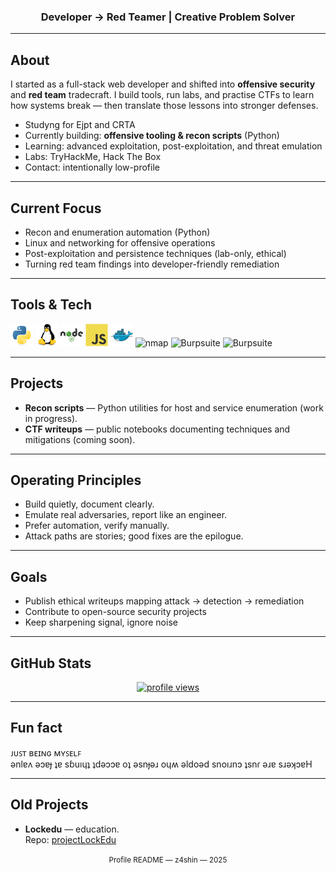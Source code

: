 <h3 align="center">Developer → Red Teamer | Creative Problem Solver</h3>

---

## About
I started as a full-stack web developer and shifted into **offensive security** and **red team** tradecraft. I build tools, run labs, and practise CTFs to learn how systems break — then translate those lessons into stronger defenses.

- Studyng for Ejpt and CRTA
- Currently building: **offensive tooling & recon scripts** (Python)
- Learning: advanced exploitation, post-exploitation, and threat emulation
- Labs: TryHackMe, Hack The Box
- Contact: intentionally low-profile

---

## Current Focus
- Recon and enumeration automation (Python)
- Linux and networking for offensive operations
- Post-exploitation and persistence techniques (lab-only, ethical)
- Turning red team findings into developer-friendly remediation

---

## Tools & Tech
<p align="left">
<p align="left"> <img src="https://raw.githubusercontent.com/devicons/devicon/master/icons/python/python-original.svg" alt="python" width="36" height="36"/> <img src="https://raw.githubusercontent.com/devicons/devicon/master/icons/linux/linux-original.svg" alt="linux" width="36" height="36"/> <img src="https://raw.githubusercontent.com/devicons/devicon/master/icons/nodejs/nodejs-original-wordmark.svg" alt="nodejs" width="36" height="36"/> <img src="https://raw.githubusercontent.com/devicons/devicon/master/icons/javascript/javascript-original.svg" alt="javascript" width="36" height="36"/> <img src="https://raw.githubusercontent.com/devicons/devicon/master/icons/docker/docker-original.svg" alt="docker" width="36" height="36"/> <img src="https://cdn.brandfetch.io/idCqcY6yWr/w/400/h/400/theme/dark/icon.png?c=1bxid64Mup7aczewSAYMX&t=1756548499635)" alt="nmap" width="36" height="36"/> <img src="https://www.kali.org/tools/burpsuite/images/burpsuite-logo.svg" alt="Burpsuite" width="36" height="36"/> <img src="https://cdn.brandfetch.io/idREYlLkpD/w/400/h/400/theme/dark/icon.png?c=1dxbfHSJFAPEGdCLU4o5B" alt="Burpsuite" width="36" height="36"/> </p>

---

## Projects

- **Recon scripts** — Python utilities for host and service enumeration (work in progress).
- **CTF writeups** — public notebooks documenting techniques and mitigations (coming soon).

---

## Operating Principles
- Build quietly, document clearly.
- Emulate real adversaries, report like an engineer.
- Prefer automation, verify manually.
- Attack paths are stories; good fixes are the epilogue.

---

## Goals
- Publish ethical writeups mapping attack → detection → remediation
- Contribute to open-source security projects
- Keep sharpening signal, ignore noise

---

## GitHub Stats
<p align="center">
  <a href="https://github.com/YourUsername">
    <img alt="profile views" src="https://komarev.com/ghpvc/?username=YourUsername&color=ff69b4"/>
  </a>
</p>

---

## Fun fact
ᴊᴜꜱᴛ ʙᴇɪɴɢ ᴍʏꜱᴇʟꜰ  
ǝnlɐʌ ǝɔɐɟ ʇɐ sɓuıɥʇ ʇdǝɔɔɐ oʇ ǝsnɟǝɹ oɥʍ ǝldoǝd snoıɹnɔ ʇsnɾ ǝɹɐ sɹǝʞɔɐH

---

## Old Projects
- **Lockedu** — education.  
  Repo: [projectLockEdu](https://github.com/MiguelGC97/projectLockEdu)
  
<p align="center">
  <small>Profile README — z4shin — 2025</small>
</p>
